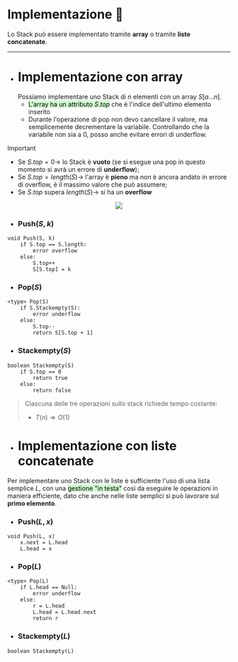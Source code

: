  # Implementazione 🧪
Lo Stack può essere implementato tramite **array** o tramite **liste concatenate**.
***
- # Implementazione con array
	Possiamo implementare uno Stack di $n$ elementi con un array $S$[$a...n$].
	- <mark style="background: #BBFABBA6;">L'array ha un attributo $S.top$</mark> che è l'indice dell'ultimo elemento inserito
	- Durante l'operazione di pop non devo cancellare il valore, ma semplicemente decrementare la variabile. Controllando che la variabile non sia a $0$, posso anche evitare errori di underflow.

>[!Important]
>- Se $S.top=0 \rightarrow$ lo Stack è **vuoto** (se si esegue una pop in questo momento si avrà un errore di **underflow**);
>- Se $S.top=length(S) \rightarrow$ l'array è **pieno** ma non è ancora andato in errore di overflow, è il massimo valore che può assumere;
>- Se $S.top$ supera $length(S) \rightarrow$ si ha un **overflow**

<center><img src="https://api.codewithharry.com/media/videoSeriesFiles/courseFiles/data-structures-and-algorithms-in-hindi-23/Image_1.JPG"></center>

- ### Push($S, k$)
``` Pseudocodice TI:"Push" "FOLD"
void Push(S, k)
	if S.top == S.length:
		error overflow
	else:
		S.top++
		S[S.top] = k
```

- ### Pop($S$)
``` Pseudocodice TI:"Pop" "FOLD"
<type> Pop(S)
	if S.Stackempty(S):
		error underflow
	else:
		S.top--
		return S[S.top + 1]
```

- ### Stackempty($S$)
``` Pseudocodice TI:"Stackempty" "FOLD"
boolean Stackempty(S)
	if S.top == 0
		return true
	else:
		return false
```

>Ciascuna delle tre operazioni sullo stack richiede tempo costante:
>- $T(n) \Rightarrow O(1)$

- # Implementazione con liste concatenate
Per implementare uno Stack con le liste è sufficiente l'uso di una lista semplice $L$, con una <mark style="background: #BBFABBA6;">gestione "in testa"</mark> così da eseguire le operazioni in maniera efficiente, dato che anche nelle liste semplici si può lavorare sul **primo elemento**.

- ### Push($L, x$)
``` Pseudocodice TI:"Push" "FOLD"
void Push(L, x)
	x.next = L.head
	L.head = x
```

- ### Pop($L$)
``` Pseudocodice TI:"Pop" "FOLD"
<type> Pop(L)
	if L.head == Null:
		error underflow
	else:
		r = L.head
		L.head = L.head.next
		return r
```

- ### Stackempty($L$)
``` Pseudocodice TI:"Stackempty" "FOLD"
boolean Stackempty(L)

```